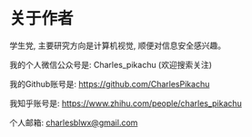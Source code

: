 # 关于作者

学生党, 主要研究方向是计算机视觉, 顺便对信息安全感兴趣。

我的个人微信公众号是: Charles_pikachu (欢迎搜索关注)  

我的Github账号是: https://github.com/CharlesPikachu  

我知乎账号是: https://www.zhihu.com/people/charles_pikachu

个人邮箱: charlesblwx@gmail.com